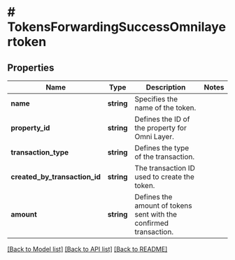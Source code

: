 # # TokensForwardingSuccessOmnilayertoken

## Properties

Name | Type | Description | Notes
------------ | ------------- | ------------- | -------------
**name** | **string** | Specifies the name of the token. |
**property_id** | **string** | Defines the ID of the property for Omni Layer. |
**transaction_type** | **string** | Defines the type of the transaction. |
**created_by_transaction_id** | **string** | The transaction ID used to create the token. |
**amount** | **string** | Defines the amount of tokens sent with the confirmed transaction. |

[[Back to Model list]](../../README.md#models) [[Back to API list]](../../README.md#endpoints) [[Back to README]](../../README.md)
